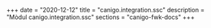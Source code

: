 +++
date        = "2020-12-12"
title       = "canigo.integration.ssc"
description = "Mòdul canigo.integration.ssc"
sections    = "canigo-fwk-docs"
+++